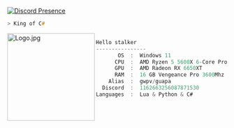 [![Discord Presence](https://lanyard.cnrad.dev/api/1162663256087871530)](https://discord.com/users/1162663256087871530)
```zsh
> King of C#
```

<img align="left" src="https://raw.githubusercontent.com/ZannaSkull/ZannaSkull/main/Main/Logo.jpg" alt="Logo.jpg" width="200" /> 

```csharp

Hello stalker
----------------
       OS  :  Windows 11 
      CPU  :  AMD Ryzen 5 5600X 6-Core Processor 4,6 GHz
      GPU  :  AMD Radeon RX 6650XT
      RAM  :  16 GB Vengeance Pro 3600Mhz
    Alias  :  gwpv/guapa
  Discord  :  1162663256087871530
Languages  :  Lua & Python & C#
```
